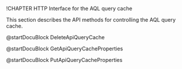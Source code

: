 !CHAPTER HTTP Interface for the AQL query cache

This section describes the API methods for controlling the AQL query cache.

@startDocuBlock DeleteApiQueryCache

@startDocuBlock GetApiQueryCacheProperties

@startDocuBlock PutApiQueryCacheProperties


